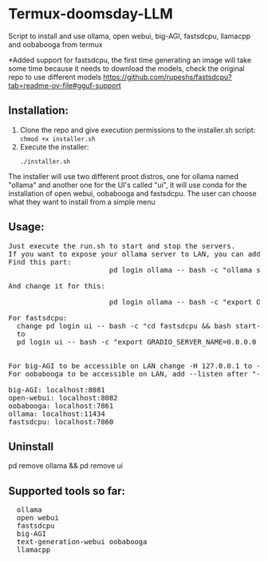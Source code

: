 # Termux-doomsday-LLM
Script to install and use ollama, open webui, big-AGI, fastsdcpu, llamacpp and oobabooga from termux

*Added support for fastsdcpu, the first time generating an image will take some time because it needs to download the models, check the original repo to use different models https://github.com/rupeshs/fastsdcpu?tab=readme-ov-file#gguf-support

## Installation:
  1.  Clone the repo and give execution permissions to the installer.sh script:
     ```
     chmod +x installer.sh
     ```
  2. Execute the installer:
     ```
     ./installer.sh
     ```

  The installer will use two different proot distros, one for ollama named "ollama" and another one for the UI's called "ui", it will use conda for the installation of open webui, oobabooga and fastsdcpu.
  The user can choose what they want to install from a simple menu

## Usage:
<pre>
Just execute the run.sh to start and stop the servers.
If you want to expose your ollama server to LAN, you can add export OLLAMA_HOST=0.0.0.0 in the run.sh script.
Find this part:
                        pd login ollama -- bash -c "ollama serve" &

And change it for this:

                        pd login ollama -- bash -c "export OLLAMA_HOST=0.0.0.0 && ollama serve" &

For fastsdcpu:
  change pd login ui -- bash -c "cd fastsdcpu && bash start-webui.sh" &
  to
  pd login ui -- bash -c "export GRADIO_SERVER_NAME=0.0.0.0 && cd fastsdcpu && bash start-webui.sh" &
                       

For big-AGI to be accessible on LAN change -H 127.0.0.1 to -H 0.0.0.0
For oobabooga to be accessible on LAN, add --listen after "--listen-port 7861"
  
big-AGI: localhost:8081
open-webui: localhost:8082
oobabooga: localhost:7861
ollama: localhost:11434
fastsdcpu: localhost:7860
</pre>
## Uninstall
pd remove ollama && pd remove ui

## Supported tools so far:
<pre>
  ollama
  open webui
  fastsdcpu
  big-AGI
  text-generation-webui oobabooga
  llamacpp
</pre>
